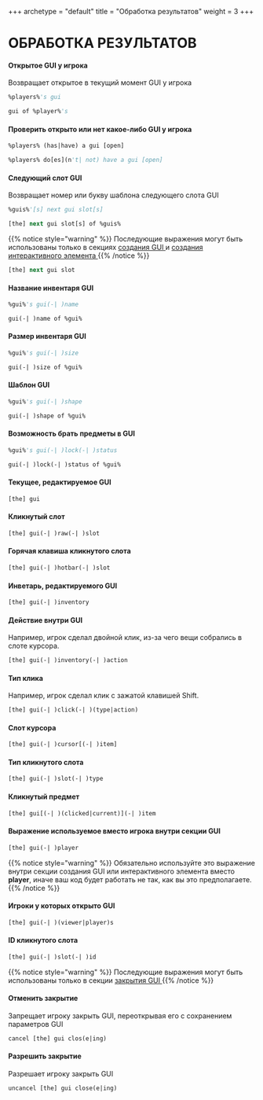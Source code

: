 +++
archetype = "default"
title = "Обработка результатов"
weight = 3
+++
# ОБРАБОТКА РЕЗУЛЬТАТОВ
#### Открытое GUI у игрока
Возвращает открытое в текущий момент GUI у игрока
```vb
%players%'s gui
```
```vb
gui of %player%'s
```

#### Проверить открыто или нет какое-либо GUI у игрока
```vb
%players% (has|have) a gui [open]
```
```vb
%players% do[es](n't| not) have a gui [open]
```

#### Следующий слот GUI
Возвращает номер или букву шаблона следующего слота GUI
```vb
%guis%'[s] next gui slot[s]
```
```vb
[the] next gui slot[s] of %guis%
```
{{% notice style="warning" %}}
Последующие выражения могут быть использованы только в секциях [создания GUI <i class="fas fa-link"></i>](../gui-creation/#создание-нового-gui) и [создания интерактивного элемента <i class="fas fa-link"></i>](../gui-creation/#изменить-уже-созданное-gui)
{{% /notice %}}
```vb
[the] next gui slot
```

#### Название инвентаря GUI
```vb
%gui%'s gui(-| )name
```
```vb
gui(-| )name of %gui%
```

#### Размер инвентаря GUI
```vb
%gui%'s gui(-| )size
```
```vb
gui(-| )size of %gui%
```

#### Шаблон GUI
```vb
%gui%'s gui(-| )shape
```
```vb
gui(-| )shape of %gui%
```

#### Возможность брать предметы в GUI
```vb
%gui%'s gui(-| )lock(-| )status
```
```vb
gui(-| )lock(-| )status of %gui%
```

#### Текущее, редактируемое GUI
```vb
[the] gui
```

#### Кликнутый слот
```vb
[the] gui(-| )raw(-| )slot
```

#### Горячая клавиша кликнутого слота
```vb
[the] gui(-| )hotbar(-| )slot
```

#### Инветарь, редактируемого GUI
```vb
[the] gui(-| )inventory
```

#### Действие внутри GUI
Например, игрок сделал двойной клик, из-за чего вещи собрались в слоте курсора.
```vb
[the] gui(-| )inventory(-| )action
```

#### Тип клика
Например, игрок сделал клик с зажатой клавишей Shift.
```vb
[the] gui(-| )click(-| )(type|action)
```

#### Слот курсора
```vb
[the] gui(-| )cursor[(-| )item]
```

#### Тип кликнутого слота
```vb
[the] gui(-| )slot(-| )type
```

#### Кликнутый предмет
```vb
[the] gui[(-| )(clicked|current)](-| )item
```

#### Выражение используемое вместо игрока внутри секции GUI
```vb
[the] gui(-| )player
```
{{% notice style="warning" %}}
Обязательно используйте это выражение внутри секции создания GUI или интерактивного элемента вместо **player**, иначе ваш код будет работать не так, как вы это предполагаете.
{{% /notice %}}

#### Игроки у которых открыто GUI
```vb
[the] gui(-| )(viewer|player)s
```

#### ID кликнутого слота
```vb
[the] gui(-| )slot(-| )id
```

{{% notice style="warning" %}}
Последующие выражения могут быть использованы только в секции [закрытия GUI <i class="fas fa-link"></i>](../gui-creation/#при-закрытии-gui)
{{% /notice %}}

#### Отменить закрытие
Запрещает игроку закрыть GUI, переоткрывая его с сохранением параметров GUI
```vb
cancel [the] gui clos(e|ing)
```

#### Разрешить закрытие
Разрешает игроку закрыть GUI
```vb
uncancel [the] gui close(e|ing)
```